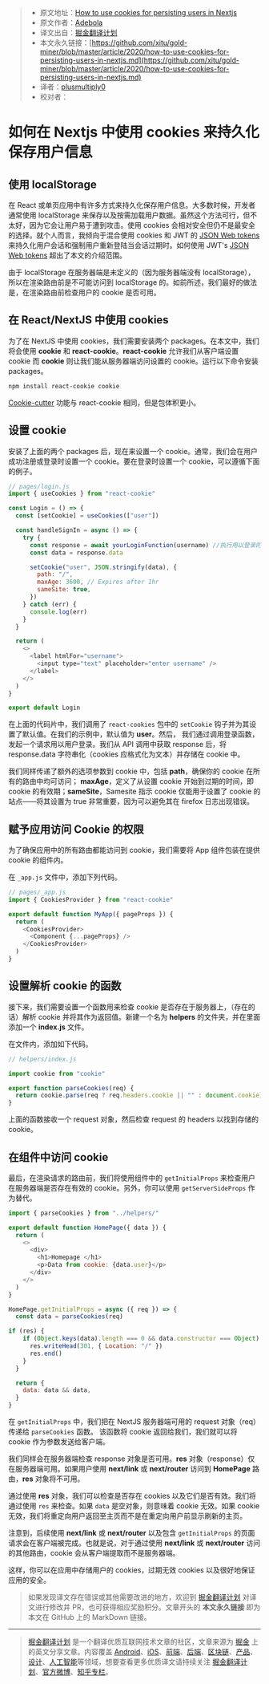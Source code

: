 > * 原文地址：[How to use cookies for persisting users in Nextjs](https://dev.to/debosthefirst/how-to-use-cookies-for-persisting-users-in-nextjs-4617)
> * 原文作者：[Adebola](https://dev.to/debosthefirst)
> * 译文出自：[掘金翻译计划](https://github.com/xitu/gold-miner)
> * 本文永久链接：[https://github.com/xitu/gold-miner/blob/master/article/2020/how-to-use-cookies-for-persisting-users-in-nextjs.md](https://github.com/xitu/gold-miner/blob/master/article/2020/how-to-use-cookies-for-persisting-users-in-nextjs.md)
> * 译者：[plusmultiply0](https://github.com/plusmultiply0)
> * 校对者：

# 如何在 Nextjs 中使用 cookies 来持久化保存用户信息

## 使用 localStorage

在 React 或单页应用中有许多方式来持久化保存用户信息。大多数时候，开发者通常使用 localStorage 来保存以及按需加载用户数据。虽然这个方法可行，但不太好，因为它会让用户易于遭到攻击。使用 cookies 会相对安全但仍不是最安全的选择。就个人而言，我倾向于混合使用 cookies 和 JWT 的 [JSON Web tokens](https://jwt.io/) 来持久化用户会话和强制用户重新登陆当会话过期时。如何使用 JWT's [JSON Web tokens](https://jwt.io/) 超出了本文的介绍范围。

由于 localStorage 在服务器端是未定义的（因为服务器端没有 localStorage），所以在渲染路由前是不可能访问到 localStorage 的。如前所述，我们最好的做法是，在渲染路由前检查用户的 cookie 是否可用。

## 在 React/NextJS 中使用 cookies

为了在 NextJS 中使用 cookies，我们需要安装两个 packages。在本文中，我们将会使用 **cookie** 和 **react-cookie**。**react-cookie** 允许我们从客户端设置 cookie 而 **cookie** 则让我们能从服务器端访问设置的 cookie。运行以下命令安装 packages。

```bash
npm install react-cookie cookie
```

[Cookie-cutter](https://npmjs.com/package/cookie-cutter) 功能与 react-cookie 相同，但是包体积更小。

## 设置 cookie

安装了上面的两个 packages 后，现在来设置一个 cookie。通常，我们会在用户成功注册或登录时设置一个 cookie。要在登录时设置一个 cookie，可以遵循下面的例子。  

```js
// pages/login.js
import { useCookies } from "react-cookie"

const Login = () => {
  const [setCookie] = useCookies(["user"])

  const handleSignIn = async () => {
    try {
      const response = await yourLoginFunction(username) //执行用以登录的 API 调用
      const data = response.data

      setCookie("user", JSON.stringify(data), {
        path: "/",
        maxAge: 3600, // Expires after 1hr
        sameSite: true,
      })
    } catch (err) {
      console.log(err)
    }
  }

  return (
    <>
      <label htmlFor="username">
        <input type="text" placeholder="enter username" />
      </label>
    </>
  )
}

export default Login
```

在上面的代码片中，我们调用了 `react-cookies` 包中的 `setCookie` 钩子并为其设置了默认值。在我们的示例中，默认值为 **user**。然后，
我们通过调用登录函数，发起一个请求用以用户登录。我们从 API 调用中获取 response 后，将 response.data 字符串化（cookies 应格式化为文本）并存储在 cookie 中。

我们同样传递了额外的选项参数到 cookie 中，包括 **path**，确保你的 cookie 在所有的路由中均可访问； **maxAge**，定义了从设置 cookie 开始到过期的时间，即 cookie 的有效期；**sameSite**，Samesite 指示 cookie 仅能用于设置了 cookie 的站点——将其设置为 true 非常重要，因为可以避免其在 firefox 日志出现错误。

## 赋予应用访问 Cookie 的权限

为了确保应用中的所有路由都能访问到 cookie，我们需要将 App 组件包装在提供 cookie 的组件内。

在 `_app.js` 文件中，添加下列代码。  

```js
// pages/_app.js
import { CookiesProvider } from "react-cookie"

export default function MyApp({ pageProps }) {
  return (
    <CookiesProvider>
      <Component {...pageProps} />
    </CookiesProvider>
  )
}
```

## [](#setting-up-the-function-to-parse-the-cookie)设置解析 cookie 的函数

接下来，我们需要设置一个函数用来检查 cookie 是否存在于服务器上，（存在的话）解析 cookie 并将其作为返回值。新建一个名为 **helpers** 的文件夹，并在里面添加一个 **index.js** 文件。

在文件内，添加如下代码。

```js
// helpers/index.js

import cookie from "cookie"

export function parseCookies(req) {
  return cookie.parse(req ? req.headers.cookie || "" : document.cookie)
}
```

上面的函数接收一个 request 对象，然后检查 request 的 headers 以找到存储的 cookie。

## 在组件中访问 cookie

最后，在渲染请求的路由前，我们将使用组件中的 `getInitialProps` 来检查用户在服务器端是否存在有效的 cookie。另外，你可以使用 `getServerSideProps` 作为替代。

```js
import { parseCookies } from "../helpers/"

export default function HomePage({ data }) {
  return (
    <>
      <div>
        <h1>Homepage </h1>
        <p>Data from cookie: {data.user}</p>
      </div>
    </>
  )
}

HomePage.getInitialProps = async ({ req }) => {
  const data = parseCookies(req)

if (res) {
    if (Object.keys(data).length === 0 && data.constructor === Object) {
      res.writeHead(301, { Location: "/" })
      res.end()
    }
  }

  return {
    data: data && data,
  }
}
```

在 `getInitialProps` 中，我们把在 NextJS 服务器端可用的 request 对象（req）传递给 `parseCookies` 函数。 该函数将 cookie 返回给我们，我们就可以将 cookie 作为参数发送给客户端。

我们同样会在服务器端检查 response 对象是否可用。**res** 对象（response）仅在服务器端可用。如果用户使用 **next/link** 或 **next/router** 访问到 **HomePage** 路由，**res** 对象将不可用。

通过使用 **res** 对象，我们可以检查是否存在 cookies 以及它们是否有效。我们将通过使用 `res` 来检查。如果 `data` 是空对象，则意味着 cookie 无效。如果 cookie 无效，我们将重定向用户返回至主页而不是在重定向用户前显示刷新的主页。

注意到，后续使用 **next/link** 或 **next/router** 以及包含 `getInitialProps` 的页面请求会在客户端被完成。也就是说，对于通过使用 **next/link** 或 **next/router** 访问的其他路由，cookie 会从客户端提取而不是服务器端。

这样，你可以在应用中存储用户的 cookies，过期无效 cookies 以及很好地保证应用的安全。

> 如果发现译文存在错误或其他需要改进的地方，欢迎到 [掘金翻译计划](https://github.com/xitu/gold-miner) 对译文进行修改并 PR，也可获得相应奖励积分。文章开头的 **本文永久链接** 即为本文在 GitHub 上的 MarkDown 链接。

---

> [掘金翻译计划](https://github.com/xitu/gold-miner) 是一个翻译优质互联网技术文章的社区，文章来源为 [掘金](https://juejin.im) 上的英文分享文章。内容覆盖 [Android](https://github.com/xitu/gold-miner#android)、[iOS](https://github.com/xitu/gold-miner#ios)、[前端](https://github.com/xitu/gold-miner#前端)、[后端](https://github.com/xitu/gold-miner#后端)、[区块链](https://github.com/xitu/gold-miner#区块链)、[产品](https://github.com/xitu/gold-miner#产品)、[设计](https://github.com/xitu/gold-miner#设计)、[人工智能](https://github.com/xitu/gold-miner#人工智能)等领域，想要查看更多优质译文请持续关注 [掘金翻译计划](https://github.com/xitu/gold-miner)、[官方微博](http://weibo.com/juejinfanyi)、[知乎专栏](https://zhuanlan.zhihu.com/juejinfanyi)。
